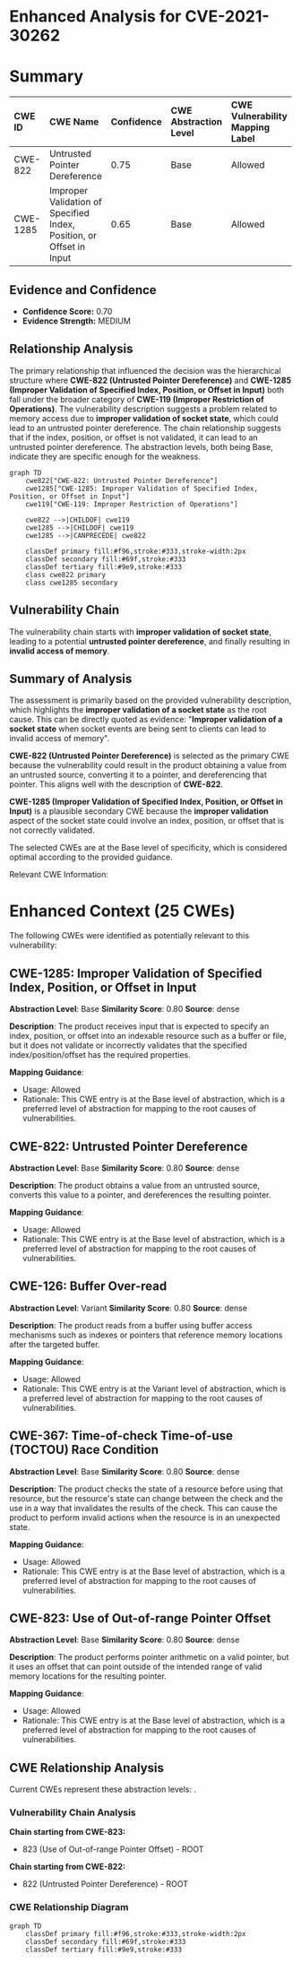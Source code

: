 # Enhanced Analysis for CVE-2021-30262

# Summary
| CWE ID    | CWE Name                                                    | Confidence | CWE Abstraction Level | CWE Vulnerability Mapping Label | CWE-Vulnerability Mapping Notes |
| :-------- | :---------------------------------------------------------- | :--------- | :---------------------- | :------------------------------ | :------------------------------ |
| CWE-822   | Untrusted Pointer Dereference                               | 0.75       | Base                    | Allowed                         | Primary CWE                     |
| CWE-1285  | Improper Validation of Specified Index, Position, or Offset in Input | 0.65       | Base                    | Allowed                         | Secondary Candidate             |

## Evidence and Confidence

*   **Confidence Score:** 0.70
*   **Evidence Strength:** MEDIUM

## Relationship Analysis
The primary relationship that influenced the decision was the hierarchical structure where **CWE-822 (Untrusted Pointer Dereference)** and **CWE-1285 (Improper Validation of Specified Index, Position, or Offset in Input)** both fall under the broader category of **CWE-119 (Improper Restriction of Operations)**. The vulnerability description suggests a problem related to memory access due to **improper validation of socket state**, which could lead to an untrusted pointer dereference. The chain relationship suggests that if the index, position, or offset is not validated, it can lead to an untrusted pointer dereference. The abstraction levels, both being Base, indicate they are specific enough for the weakness.

```mermaid
graph TD
    cwe822["CWE-822: Untrusted Pointer Dereference"]
    cwe1285["CWE-1285: Improper Validation of Specified Index, Position, or Offset in Input"]
    cwe119["CWE-119: Improper Restriction of Operations"]
    
    cwe822 -->|CHILDOF| cwe119
    cwe1285 -->|CHILDOF| cwe119
    cwe1285 -->|CANPRECEDE| cwe822
    
    classDef primary fill:#f96,stroke:#333,stroke-width:2px
    classDef secondary fill:#69f,stroke:#333
    classDef tertiary fill:#9e9,stroke:#333
    class cwe822 primary
    class cwe1285 secondary
```

## Vulnerability Chain
The vulnerability chain starts with **improper validation of socket state**, leading to a potential **untrusted pointer dereference**, and finally resulting in **invalid access of memory**.

## Summary of Analysis
The assessment is primarily based on the provided vulnerability description, which highlights the **improper validation of a socket state** as the root cause. This can be directly quoted as evidence: "**Improper validation of a socket state** when socket events are being sent to clients can lead to invalid access of memory".

**CWE-822 (Untrusted Pointer Dereference)** is selected as the primary CWE because the vulnerability could result in the product obtaining a value from an untrusted source, converting it to a pointer, and dereferencing that pointer. This aligns well with the description of **CWE-822**.

**CWE-1285 (Improper Validation of Specified Index, Position, or Offset in Input)** is a plausible secondary CWE because the **improper validation** aspect of the socket state could involve an index, position, or offset that is not correctly validated.

The selected CWEs are at the Base level of specificity, which is considered optimal according to the provided guidance.

Relevant CWE Information:

# Enhanced Context (25 CWEs)
The following CWEs were identified as potentially relevant to this vulnerability:

## CWE-1285: Improper Validation of Specified Index, Position, or Offset in Input
**Abstraction Level**: Base
**Similarity Score**: 0.80
**Source**: dense

**Description**:
The product receives input that is expected to specify an index, position, or offset into an indexable resource such as a buffer or file, but it does not validate or incorrectly validates that the specified index/position/offset has the required properties.

**Mapping Guidance**:
- Usage: Allowed
- Rationale: This CWE entry is at the Base level of abstraction, which is a preferred level of abstraction for mapping to the root causes of vulnerabilities.

## CWE-822: Untrusted Pointer Dereference
**Abstraction Level**: Base
**Similarity Score**: 0.80
**Source**: dense

**Description**:
The product obtains a value from an untrusted source, converts this value to a pointer, and dereferences the resulting pointer.

**Mapping Guidance**:
- Usage: Allowed
- Rationale: This CWE entry is at the Base level of abstraction, which is a preferred level of abstraction for mapping to the root causes of vulnerabilities.

## CWE-126: Buffer Over-read
**Abstraction Level**: Variant
**Similarity Score**: 0.80
**Source**: dense

**Description**:
The product reads from a buffer using buffer access mechanisms such as indexes or pointers that reference memory locations after the targeted buffer.

**Mapping Guidance**:
- Usage: Allowed
- Rationale: This CWE entry is at the Variant level of abstraction, which is a preferred level of abstraction for mapping to the root causes of vulnerabilities.

## CWE-367: Time-of-check Time-of-use (TOCTOU) Race Condition
**Abstraction Level**: Base
**Similarity Score**: 0.80
**Source**: dense

**Description**:
The product checks the state of a resource before using that resource, but the resource's state can change between the check and the use in a way that invalidates the results of the check. This can cause the product to perform invalid actions when the resource is in an unexpected state.

**Mapping Guidance**:
- Usage: Allowed
- Rationale: This CWE entry is at the Base level of abstraction, which is a preferred level of abstraction for mapping to the root causes of vulnerabilities.

## CWE-823: Use of Out-of-range Pointer Offset
**Abstraction Level**: Base
**Similarity Score**: 0.80
**Source**: dense

**Description**:
The product performs pointer arithmetic on a valid pointer, but it uses an offset that can point outside of the intended range of valid memory locations for the resulting pointer.

**Mapping Guidance**:
- Usage: Allowed
- Rationale: This CWE entry is at the Base level of abstraction, which is a preferred level of abstraction for mapping to the root causes of vulnerabilities.


## CWE Relationship Analysis

Current CWEs represent these abstraction levels: .


### Vulnerability Chain Analysis

**Chain starting from CWE-823:**
- 823 (Use of Out-of-range Pointer Offset) - ROOT


**Chain starting from CWE-822:**
- 822 (Untrusted Pointer Dereference) - ROOT



### CWE Relationship Diagram

```mermaid
graph TD
    classDef primary fill:#f96,stroke:#333,stroke-width:2px
    classDef secondary fill:#69f,stroke:#333
    classDef tertiary fill:#9e9,stroke:#333
```